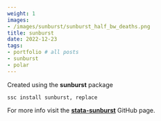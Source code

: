 ```yaml
---
weight: 1
images:
- /images/sunburst/sunburst_half_bw_deaths.png
title: sunburst
date: 2022-12-23
tags:
- portfolio # all posts
- sunburst
- polar
---
```



Created using the **sunburst** package

```
ssc install sunburst, replace
```

For more info visit the [**stata-sunburst**][def] GitHub page.

[def]: https://github.com/asjadnaqvi/stata-sunburst